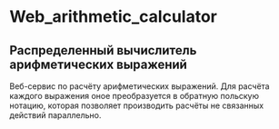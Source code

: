 # Web_arithmetic_calculator
## Распределенный вычислитель арифметических выражений
Веб-сервис по расчёту арифметических выражений. Для расчёта каждого выражения оное преобразуется в обратную польскую нотацию, которая позволяет производить расчёты не связанных действий параллельно.
